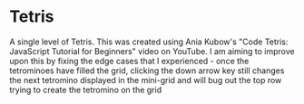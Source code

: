 # Tetris
A single level of Tetris.
This was created using Ania Kubow's "Code Tetris: JavaScript Tutorial for Beginners" video on YouTube.
I am aiming to improve upon this by fixing the edge cases that I experienced - once the tetrominoes have filled the grid, clicking the down arrow key still changes the next tetromino displayed in the mini-grid and will bug out the top row trying to create the tetromino on the grid  
